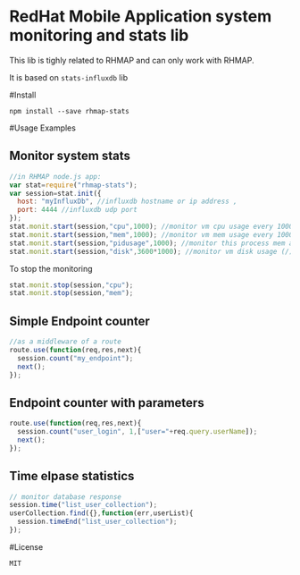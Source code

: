 # RedHat Mobile Application system monitoring and stats lib
This lib is tighly related to RHMAP and can only work with RHMAP.

It is based on `stats-influxdb` lib

#Install
```
npm install --save rhmap-stats
```

#Usage Examples

## Monitor system stats
```js
//in RHMAP node.js app:
var stat=require("rhmap-stats");
var session=stat.init({
  host: "myInfluxDb", //influxdb hostname or ip address ,
  port: 4444 //influxdb udp port
});
stat.monit.start(session,"cpu",1000); //monitor vm cpu usage every 1000 ms
stat.monit.start(session,"mem",1000); //monitor vm mem usage every 1000 ms
stat.monit.start(session,"pidusage",1000); //monitor this process mem and cpu usage every 1000 ms
stat.monit.start(session,"disk",3600*1000); //monitor vm disk usage (/) every hour

```
To stop the monitoring
```js
stat.monit.stop(session,"cpu");
stat.monit.stop(session,"mem");
```

## Simple Endpoint counter
```js
//as a middleware of a route
route.use(function(req,res,next){
  session.count("my_endpoint");
  next();
});
```
## Endpoint counter with parameters
```js
route.use(function(req,res,next){
  session.count("user_login", 1,["user="+req.query.userName]);
  next();
});
```

## Time elpase statistics
```js
// monitor database response
session.time("list_user_collection");
userCollection.find({},function(err,userList){
  session.timeEnd("list_user_collection");
});
```

#License
```
MIT
```
